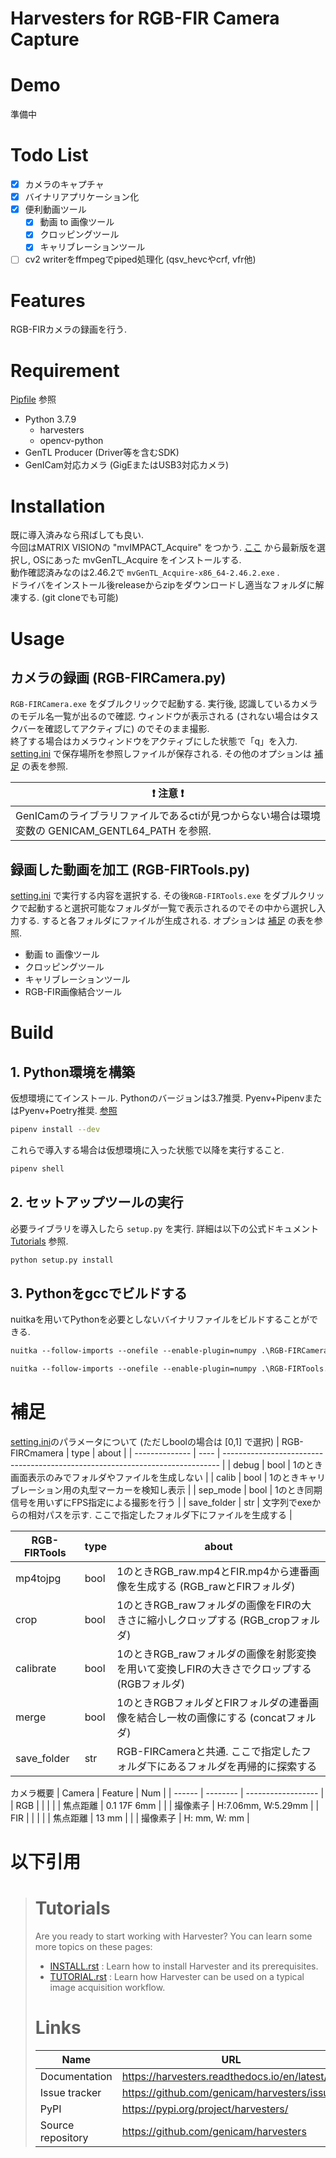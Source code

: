 Harvesters for RGB-FIR Camera Capture
====================================

# Demo
準備中

# Todo List
- [x] カメラのキャプチャ
- [x] バイナリアプリケーション化
- [x] 便利動画ツール
  - [x] 動画 to 画像ツール
  - [x] クロッピングツール
  - [x] キャリブレーションツール
- [ ] cv2 writerをffmpegでpiped処理化 (qsv_hevcやcrf, vfr他)

# Features
RGB-FIRカメラの録画を行う.

# Requirement
[Pipfile](Pipfile) 参照
+ Python 3.7.9
  + harvesters
  + opencv-python
+ GenTL Producer (Driver等を含むSDK) 
+ GenICam対応カメラ (GigEまたはUSB3対応カメラ)


# Installation
既に導入済みなら飛ばしても良い.  
今回はMATRIX VISIONの "mvIMPACT_Acquire" をつかう. [ここ](http://static.matrix-vision.com/mvIMPACT_Acquire/) から最新版を選択し, OSにあった mvGenTL_Acquire をインストールする.  
動作確認済みなのは2.46.2で `mvGenTL_Acquire-x86_64-2.46.2.exe` .  
ドライバをインストール後releaseからzipをダウンロードし適当なフォルダに解凍する. (git cloneでも可能)

# Usage
## カメラの録画 (RGB-FIRCamera.py)
`RGB-FIRCamera.exe` をダブルクリックで起動する.
実行後, 認識しているカメラのモデル名一覧が出るので確認. ウィンドウが表示される (されない場合はタスクバーを確認してアクティブに) のでそのまま撮影.  
終了する場合はカメラウィンドウをアクティブにした状態で「q」を入力.  
[setting.ini](setting.ini) で保存場所を参照しファイルが保存される. その他のオプションは [補足](#補足) の表を参照.

| :exclamation:  注意  :exclamation:                                                              |
| ----------------------------------------------------------------------------------------------- |
| GenICamのライブラリファイルであるctiが見つからない場合は環境変数の GENICAM_GENTL64_PATH を参照. |


## 録画した動画を加工 (RGB-FIRTools.py)
[setting.ini](setting.ini) で実行する内容を選択する. その後`RGB-FIRTools.exe` をダブルクリックで起動すると選択可能なフォルダが一覧で表示されるのでその中から選択し入力する. すると各フォルダにファイルが生成される. オプションは [補足](#補足) の表を参照.
- 動画 to 画像ツール
- クロッピングツール
- キャリブレーションツール
- RGB-FIR画像結合ツール

# Build
## 1. Python環境を構築
仮想環境にてインストール.  Pythonのバージョンは3.7推奨. Pyenv+PipenvまたはPyenv+Poetry推奨. 
[参照](https://zenn.dev/hironobuu/articles/663ce389370210)
```bash
pipenv install --dev
```
これらで導入する場合は仮想環境に入った状態で以降を実行すること.
```bash
pipenv shell
```


## 2. セットアップツールの実行
必要ライブラリを導入したら `setup.py` を実行. 詳細は以下の公式ドキュメント [Tutorials](#tutorials) 参照.
```bash
python setup.py install
```

## 3. Pythonをgccでビルドする
nuitkaを用いてPythonを必要としないバイナリファイルをビルドすることができる.
```ps
nuitka --follow-imports --onefile --enable-plugin=numpy .\RGB-FIRCamera.py
```
```ps
nuitka --follow-imports --onefile --enable-plugin=numpy .\RGB-FIRTools.py
```

# 補足
[setting.ini](setting.ini)のパラメータについて (ただしboolの場合は [0,1] で選択)
| RGB-FIRCmamera | type | about                                                                         |
| -------------- | ---- | ----------------------------------------------------------------------------- |
| debug          | bool | 1のとき画面表示のみでフォルダやファイルを生成しない                           |
| calib          | bool | 1のときキャリブレーション用の丸型マーカーを検知し表示                         |
| sep_mode       | bool | 1のとき同期信号を用いずにFPS指定による撮影を行う                              |
| save_folder    | str  | 文字列でexeからの相対パスを示す. ここで指定したフォルダ下にファイルを生成する |

| RGB-FIRTools | type | about                                                                                       |
| ------------ | ---- | ------------------------------------------------------------------------------------------- |
| mp4tojpg     | bool | 1のときRGB_raw.mp4とFIR.mp4から連番画像を生成する (RGB_rawとFIRフォルダ)                    |
| crop         | bool | 1のときRGB_rawフォルダの画像をFIRの大きさに縮小しクロップする (RGB_cropフォルダ)            |
| calibrate    | bool | 1のときRGB_rawフォルダの画像を射影変換を用いて変換しFIRの大きさでクロップする (RGBフォルダ) |
| merge        | bool | 1のときRGBフォルダとFIRフォルダの連番画像を結合し一枚の画像にする (concatフォルダ)          |
| save_folder  | str  | RGB-FIRCameraと共通. ここで指定したフォルダ下にあるフォルダを再帰的に探索する               |



カメラ概要
| Camera | Feature  | Num                |
| ------ | -------- | ------------------ |
| RGB    |          |                    |
|        | 焦点距離 | 0.1 17F 6mm        |
|        | 撮像素子 | H:7.06mm, W:5.29mm |
| FIR    |          |                    |
|        | 焦点距離 | 13 mm              |
|        | 撮像素子 | H: mm, W: mm       |


# 以下引用
>
># Tutorials
>Are you ready to start working with Harvester? You can learn some more topics
>on these pages:
>* [INSTALL.rst](docs/INSTALL.rst) : Learn how to install Harvester and its prerequisites.
>* [TUTORIAL.rst](docs/TUTORIAL.rst) : Learn how Harvester can be used on  a typical image acquisition workflow.
>
># Links
>| Name              | URL                                          |
>| ----------------- | -------------------------------------------- |
>| Documentation     | https://harvesters.readthedocs.io/en/latest/ |
>| Issue tracker     | https://github.com/genicam/harvesters/issues |
>| PyPI              | https://pypi.org/project/harvesters/         |
>| Source repository | https://github.com/genicam/harvesters        |
